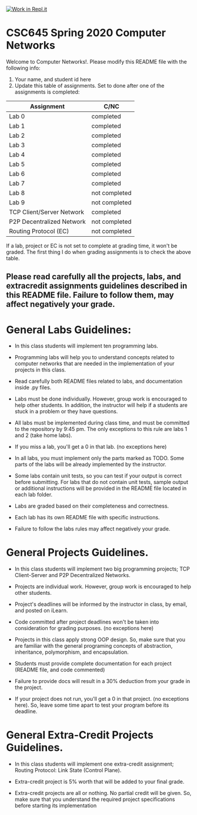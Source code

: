[![Work in Repl.it](https://classroom.github.com/assets/work-in-replit-14baed9a392b3a25080506f3b7b6d57f295ec2978f6f33ec97e36a161684cbe9.svg)](https://classroom.github.com/online_ide?assignment_repo_id=2832430&assignment_repo_type=AssignmentRepo)
# CSC645 Spring 2020 Computer Networks
Welcome to Computer Networks!. Please modify this README file with the following info: 
1. Your name, and student id here
2. Update this table of assignments. Set to done after one of the assignments is completed:

| Assignment                   |     C/NC      |
| ---------------------------- | ------------- |
| Lab 0                        | completed |
| Lab 1                        | completed |
| Lab 2                        | completed |
| Lab 3                        | completed |
| Lab 4                        | completed |
| Lab 5                        | completed |
| Lab 6                        | completed |
| Lab 7                        | completed |
| Lab 8                        | not completed |
| Lab 9                        | not completed |
| TCP Client/Server Network    | completed |
| P2P Decentralized Network    | not completed |
| Routing Protocol (EC)        | not completed |


If a lab, project or EC is not set to complete at grading time, it won't be graded. The first thing I do when grading assignments is to check the above table. 

## Please read carefully all the projects, labs, and extracredit assignments guidelines described in this README file. Failure to follow them, may affect negatively your grade. 

# General Labs Guidelines:

* In this class students will implement ten programming labs.

* Programming labs will help you to understand concepts related to computer networks that are needed in the implementation of your projects in this class.  

* Read carefully both README files related to labs, and documentation inside .py files. 

* Labs must be done individually. However, group work is encouraged to help other students. In addition, the instructor will help if a students are stuck in a problem or they have questions.

* All labs must be implemented during class time, and must be committed to the repository by 9:45 pm. The only exceptions to this rule are labs 1 and 2 (take home labs).

* If you miss a lab, you'll get a 0 in that lab. (no exceptions here)

* In all labs, you must implement only the parts marked as TODO. Some parts of the labs will be already implemented by the instructor. 

* Some labs contain unit tests, so you can test if your output is correct before submitting. For labs that do not contain unit tests, sample output or additional instructions will be provided in the README file located in each lab folder. 

* Labs are graded based on their completeness and correctness. 

* Each lab has its own README file with specific instructions.

* Failure to follow the labs rules may affect negatively your grade.

# General Projects Guidelines. 

* In this class students will implement two big programming projects; TCP Client-Server and P2P Decentralized Networks. 

* Projects are individual work. However, group work is encouraged to help other students.

* Project's deadlines will be informed by the instructor in class, by email, and posted on iLearn. 

* Code committed after project deadlines won't be taken into consideration for grading purposes. (no exceptions here)

* Projects in this class apply strong OOP design. So, make sure that you are familiar with the general programing concepts of abstraction, inheritance, polymorphism, and encapsulation. 

* Students must provide complete documentation for each project (README file, and code commented) 

* Failure to provide docs will result in a 30% deduction from your grade in the project.

* If your project does not run, you'll get a 0 in that project. (no exceptions here). So, leave some time apart to test your program before its deadline.

# General Extra-Credit Projects Guidelines. 

* In this class students will implement one extra-credit assignment; Routing Protocol: Link State (Control Plane). 

* Extra-credit project is 5% worth that will be added to your final grade. 

* Extra-credit projects are all or nothing. No partial credit will be given. So, make sure that you understand the required project specifications before starting its implementation  
 

